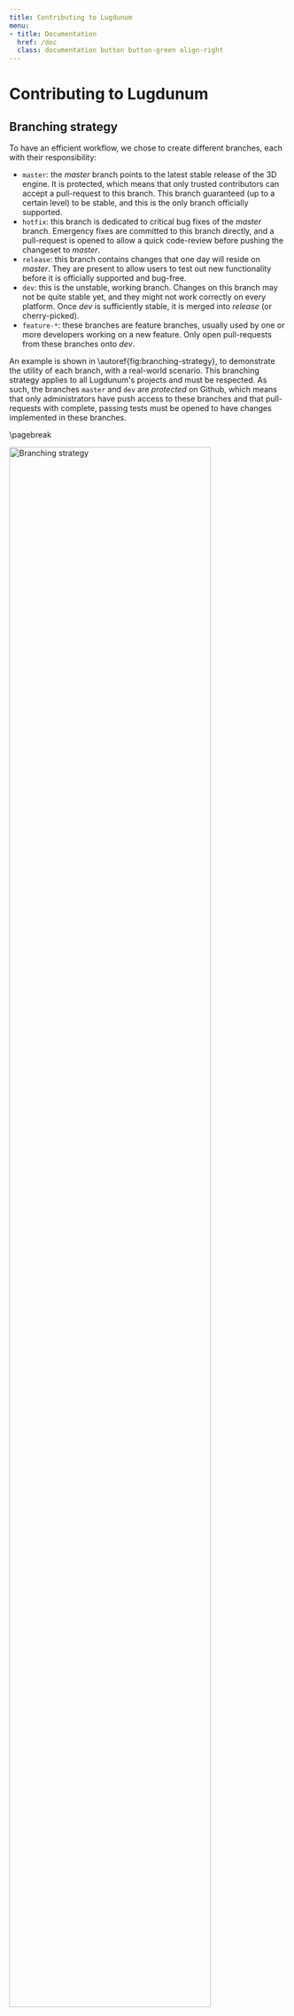 ```yaml
---
title: Contributing to Lugdunum
menu:
- title: Documentation
  href: /doc
  class: documentation button button-green align-right
---
```


# Contributing to Lugdunum

## Branching strategy

To have an efficient workflow, we chose to create different branches, each with their responsibility:
* `master`: the _master_ branch points to the latest stable release of the 3D engine. It is protected, which means that only trusted contributors can accept a pull-request to this branch. This branch guaranteed (up to a certain level) to be stable, and this is the only branch officially supported.
* `hotfix`: this branch is dedicated to critical bug fixes of the _master_ branch. Emergency fixes are committed to this branch directly, and a pull-request is opened to allow a quick code-review before pushing the changeset to _master_.
* `release`: this branch contains changes that one day will reside on _master_. They are present to allow users to test out new functionality before it is officially supported and bug-free.
* `dev`: this is the unstable, working branch. Changes on this branch may not be quite stable yet, and they might not work correctly on every platform. Once _dev_ is sufficiently stable, it is merged into _release_ (or cherry-picked).
* `feature-*`: these branches are feature branches, usually used by one or more developers working on a new feature. Only open pull-requests from these branches onto _dev_.

An example is shown in \autoref{fig:branching-strategy}, to demonstrate the utility of each branch, with a real-world scenario.
This branching strategy applies to all Lugdunum's projects and must be respected. As such, the branches `master` and `dev` are *protected* on Github, which means that only administrators have push access to these branches and that pull-requests with complete, passing tests must be opened to have changes implemented in these branches.

\pagebreak

<img src="./images/branching.pdf" style="width: 85%" alt="Branching strategy">

> [Brancing strategy]{#fig:branching-strategy}

# Testing architecture

Each commit pushed on each branch is compiled and tested by [CircleCI](https://circleci.com/gh/Lugdunum3D/Lugdunum) and [AppVeyor](https://ci.appveyor.com/project/Lugdunum/lugdunum).

You are encouraged to write tests for your code. A broken build is not be allowed in any case in a pull-request, be careful!


## Introduction

Unit tests cover all our sensible code. We use the [Google-Test](https://github.com/google/googletest/tree/master/googletest) framework which is considered as a third party module of our project. It is bound with [Google-Mock](https://github.com/google/googletest/tree/master/googlemock).

All the written tests can be found in the test folder of the [Lugdunum's repository](https://github.com/Lugdunum3D/Lugdunum/tree/dev/test    ) in the `dev` branch.

CMake and our CIs execute all the tests included in the folder `test`.  

## How to add new tests

If you want to add your tests, we recommend you to create a new folder in the `test` folder and put all your `*.cpp` in it. The structure of a test file should be like following : 

```cpp
#include <gtest/gtest.h>

TEST(myTestPool, myTest) {
    bool toto = true;
    EXPECT_EQ(toto, true);
}
```

To be compiled with other tests, each tests directory should have a CMakelists.txt. For example, in a `Math` directory, this file has the following format:

```md
# Tests directory path
set(SRC_ROOT ${PROJECT_SOURCE_DIR}/Math)

# Define *.cpp tests
set(SRC
    ${SRC_ROOT}/Geometry/Transform.cpp
    ${SRC_ROOT}/Matrix2x2.cpp
    ${SRC_ROOT}/Matrix3x3.cpp
    ${SRC_ROOT}/Matrix4x4.cpp
    ${SRC_ROOT}/Quaternion.cpp
)
source_group("src" FILES ${SRC})

# Add tests to compilation
lug_add_test(Math
             SOURCES ${SRC}
             DEPENDS lug-math
)
```

:::info
`source_group` on line 12 is a special CMake directive used for grouping source files in IDE project generation, for example, groups in Visual Studio. More information is available [on the official CMake documentation](https://cmake.org/cmake/help/v3.0/command/source_group.html).
:::

## Build tests

When using CMake, you need to add the command line argument `-DBUILD_TESTS`.
CMakes then creates one project for each test directory. In the previous example, it creates a `runMathUnitTests` project.
